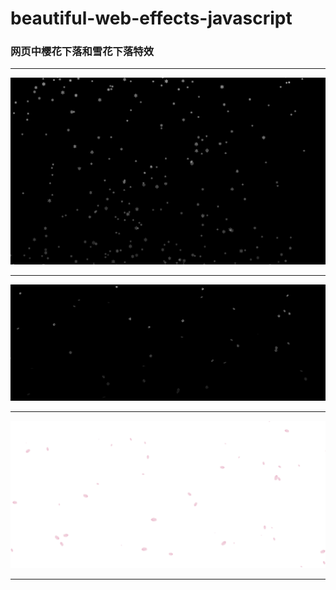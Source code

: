 # beautiful-web-effects-javascript
### 网页中樱花下落和雪花下落特效
<hr>

![](./preview/snow1.png)

<hr>

![](./preview/snow2.png)

<hr>

![](./preview/sakura.png)

<hr>
